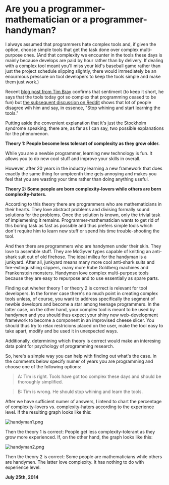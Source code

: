 # Are you a programmer-mathematician or a programmer-handyman?



I always assumed that programmers hate complex tools and, if given the option, choose simple tools that get the task done over complex multi-purpose ones. (And that complexity we encounter in the tools these days is mainly because develops are paid by hour rather than by delivery. If dealing with a complex tool meant you'll miss your kid's baseball game rather than just the project schedule slipping slightly, there would immediately be an enourmous pressure on tool developers to keep the tools simple and make them just work.)

Recent [blog post from Tim Bray](https://www.tbray.org/ongoing/When/201x/2014/07/17/Discouraged-Developer) confirms that sentiment (to keep it short, he says that the tools today got so complex that programming ceased to be fun) but [the subsequent discussion on Reddit](http://www.reddit.com/r/programming/comments/2bi4yz/just_let_me_code/) shows that lot of people disagree wih him and say, in essence, "Stop whining and start learning the tools."

Putting aside the convenient explanation that it's just the Stockholm syndrome speaking, there are, as far as I can say, two possible explanations for the phenomenon.

**Theory 1: People become less tolerant of complexity as they grow older.**

While you are a newbie programmer, learning new technology is fun. It allows you to do new cool stuff and improve your skills in overall.

However, after 20 years in the industry learning a new framework that does exactly the same thing for umpteenth time gets annoying and makes you feel that you are wasting your time rather than doing anything useful.

**Theory 2: Some people are born complexity-lovers while others are born complexity-haters.**

According to this theory there are programmers who are mathematicians in their hearts. They love abstract problems and divising formally sound solutions for the problems. Once the solution is known, only the trivial task of implemening it remains. Programmer-mathematician wants to get rid of this boring task as fast as possible and thus prefers simple tools which don't require him to learn new stuff or spend his time trouble-shooting the tool.

And then there are programmers who are handymen under their skin. They love to assemble stuff. They are McGyver types capable of knitting an anti-shark suit out of old firehose. The ideal milieu for the handyman is a junkyard. After all, junkyard means many more cool anti-shark suits and fire-extinguishing slippers, many more Rube Goldberg machines and Frankenstein monsters. Handymen love complex multi-purpose tools because they are easy to repurpose and to use essentially as spare parts.

Finding out wheher theory 1 or theory 2 is correct is relevant for tool developers. In the former case there's no much point in creating complex tools unless, of course, you want to address specifically the segment of newbie developrs and become a star among teenage programmers. In the latter case, on the other hand, your complex tool is meant to be used by handymen and you should thus expect your shiny new web-development framework to become a component in an improvised cheese slicer. You should thus try to relax restricions placed on the user, make the tool easy to take apart, modify and be used it in unexpected ways.

Additionally, determining which theory is correct would make an interesing data point for psychology of programming research.

So, here's a simple way you can help with finding out what's the case. In the comments below specify numer of years you are programming and choose one of the following options:

> A: Tim is right. Tools have got too complex these days and should be thoroughly simplified.

> B: Tim is wrong. He should stop whining and learn the tools.

After we have sufficient numer of answers, I intend to chart the percentage of complexity-lovers vs. complexity-haters according to the experience level. If the resulting graph looks like this:

![handyman1.png](http://250bpm.wdfiles.com/local--files/blog:42/handyman1.png)

Then the theory 1 is correct: People get less complexity-tolerant as they grow more experienced. If, on the other hand, the graph looks like this:

![handyman2.png](http://250bpm.wdfiles.com/local--files/blog:42/handyman2.png)

Then the theory 2 is correct: Some people are mathematicians while others are handymen. The latter love complexity. It has nothing to do with experience level.

**July 25th, 2014**